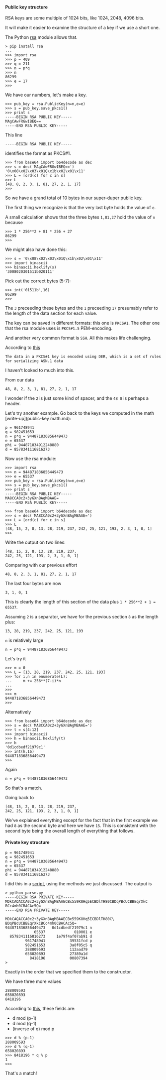 #### Public key structure

RSA keys are some multiple of 1024 bits, like 1024, 2048, 4096 bits.

It will make it easier to examine the structure of a key if we use a short one.  

The Python [rsa](https://pypi.python.org/pypi/rsa) module allows that.

```
> pip install rsa
...
>>> import rsa
>>> p = 409
>>> q = 211
>>> n = p*q
>>> n
86299
>>> e = 17
>>> 
```
We have our numbers, let's make a key.

```
>>> pub_key = rsa.PublicKey(n=n,e=e)
>>> s = pub_key.save_pkcs1()
>>> print s
-----BEGIN RSA PUBLIC KEY-----
MAgCAwFRGwIBEQ==
-----END RSA PUBLIC KEY-----
```

This line

    -----BEGIN RSA PUBLIC KEY-----

identifies the format as PKCS#1.

```
>>> from base64 import b64decode as dec
>>> s = dec('MAgCAwFRGwIBEQ==')
'0\x08\x02\x03\x01Q\x1b\x02\x01\x11'
>>> L = [ord(c) for c in s]
>>> L
[48, 8, 2, 3, 1, 81, 27, 2, 1, 17]
>>>
```
So we have a grand total of 10 bytes in our super-duper public key.

The first thing we recognize is that the very last byte holds the value of `e`.

A small calculation shows that the three bytes `1,81,27` hold the value of `n` because

```
>>> 1 * 256**2 + 81 * 256 + 27
86299
>>>
```

We might also have done this:

```
>>> s = '0\x08\x02\x03\x01Q\x1b\x02\x01\x11'
>>> import binascii
>>> binascii.hexlify(s)
'3008020301511b020111'
```

Pick out the correct bytes (5-7):

```
>>> int('01511b',16)
86299
>>>
```

The `3` preceeding these bytes and the `1` preceeding `17` presumably refer to the length of the data section for each value.

The key can be saved in different formats:  this one is `PKCS#1`.  The other one that the rsa module uses is `PKCS#1.5` PEM-encoding.  

And another very common format is `SSH`.  All this makes life challenging.

According to [this](http://blog.oddbit.com/2011/05/08/converting-openssh-public-keys/)

    The data in a PKCS#1 key is encoded using DER, which is a set of rules for serializing ASN.1 data

I haven't looked to much into this.

From our data
    
    48, 8, 2, 3, 1, 81, 27, 2, 1, 17

I wonder if the `2` is just some kind of spacer, and the `48 8` is perhaps a header.

Let's try another example.  Go back to the keys we computed in the math [write-up](public-key math.md):


	p = 961748941
	q = 982451653
	n = p*q = 944871836856449473
	e = 65537
	phi = 944871834912248880
	d = 8578341116816273

Now use the rsa module:

```
>>> import rsa
>>> n = 944871836856449473
>>> e = 65537
>>> pub_key = rsa.PublicKey(n=n,e=e)
>>> s = pub_key.save_pkcs1()
>>> print s
-----BEGIN RSA PUBLIC KEY-----
MA8CCA0c2+3yGXnBAgMBAAE=
-----END RSA PUBLIC KEY-----

>>> from base64 import b64decode as dec
>>> s = dec('MA8CCA0c2+3yGXnBAgMBAAE=')
>>> L = [ord(c) for c in s]
>>> L
[48, 15, 2, 8, 13, 28, 219, 237, 242, 25, 121, 193, 2, 3, 1, 0, 1]
>>>
```

Write the output on two lines:

    [48, 15, 2, 8, 13, 28, 219, 237, 
    242, 25, 121, 193, 2, 3, 1, 0, 1]

Comparing with our previous effort

    48, 8, 2, 3, 1, 81, 27, 2, 1, 17

The last four bytes are now

    3, 1, 0, 1

This is clearly the length of this section of the data plus `1 * 256**2 + 1 = 65537`.

Assuming `2` is a separator, we have for the previous section `8` as the length plus:

    13, 28, 219, 237, 242, 25, 121, 193

`n` is relatively large

    n = p*q = 944871836856449473

Let's try it

```
>>> m = 0
>>> L = [13, 28, 219, 237, 242, 25, 121, 193]
>>> for i,n in enumerate(L):
...     m += 256**(7-i)*n
... 
>>> 
>>> m
944871836856449473
>>>
```

Alternatively

```
>>> from base64 import b64decode as dec
>>> s = dec('MA8CCA0c2+3yGXnBAgMBAAE=')
>>> t = s[4:12]
>>> import binascii
>>> h = binascii.hexlify(t)
>>> h
'0d1cdbedf21979c1'
>>> int(h,16)
944871836856449473
>>>
```

Again

    n = p*q = 944871836856449473

So that's a match.

Going back to 

    [48, 15, 2, 8, 13, 28, 219, 237, 
    242, 25, 121, 193, 2, 3, 1, 0, 1]

We've explained everything except for the fact that in the first example we had `8` as the second byte and here we have `15`.  This is consistent with the second byte being the overall length of everything that follows.

#### Private key structure

	p = 961748941
	q = 982451653
	n = p*q = 944871836856449473
	e = 65537
	phi = 944871834912248880
	d = 8578341116816273

I did this in a [script](parse.py), using the methods we just discussed.  The output is

```
> python parse.py 
-----BEGIN RSA PRIVATE KEY-----
MDkCAQACCA0c2+3yGXnBAgMBAAECBx559K8Hq5ECBDlTH80CBDqPBcUCBBEqrXkC
BCc4mh0CBACAc5Q=
-----END RSA PRIVATE KEY-----

MDkCAQACCA0c2+3yGXnBAgMBAAECBx559K8Hq5ECBDlTH80C\
BDqPBcUCBBEqrXkCBCc4mh0CBACAc5Q=
944871836856449473   0d1cdbedf21979c1 n
             65537             010001 e
  8578341116816273     1e79f4af07ab91 d
         961748941           39531fcd p
         982451653           3a8f05c5 q
         288009593           112aad79
         658020893           27389a1d
           8418196           00807394
>
```

Exactly in the order that we specified them to the constructor.

We have three more values

    288009593
    658020893
    8418196

According to [this](https://tools.ietf.org/html/rfc3447#page-44), these fields are:  

* d mod (p-1)
* d mod (q-1)
* (inverse of q) mod p

```
>>> d % (p-1)
288009593
>>> d % (q-1)
658020893
>>> 8418196 * q % p
1
>>>
```

That's a match!